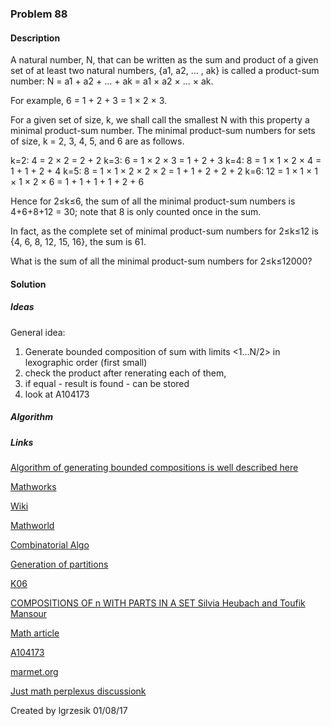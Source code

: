 
### Problem 88

#### Description
A natural number, N, that can be written as the sum and product of a given set of at least two natural numbers, {a1, a2, ... , ak} is called a product-sum number: N = a1 + a2 + ... + ak = a1 × a2 × ... × ak.

For example, 6 = 1 + 2 + 3 = 1 × 2 × 3.

For a given set of size, k, we shall call the smallest N with this property a minimal product-sum number. The minimal product-sum numbers for sets of size, k = 2, 3, 4, 5, and 6 are as follows.

k=2: 4 = 2 × 2 = 2 + 2
k=3: 6 = 1 × 2 × 3 = 1 + 2 + 3
k=4: 8 = 1 × 1 × 2 × 4 = 1 + 1 + 2 + 4
k=5: 8 = 1 × 1 × 2 × 2 × 2 = 1 + 1 + 2 + 2 + 2
k=6: 12 = 1 × 1 × 1 × 1 × 2 × 6 = 1 + 1 + 1 + 1 + 2 + 6

Hence for 2≤k≤6, the sum of all the minimal product-sum numbers is 4+6+8+12 = 30; note that 8 is only counted once in the sum.

In fact, as the complete set of minimal product-sum numbers for 2≤k≤12 is {4, 6, 8, 12, 15, 16}, the sum is 61.

What is the sum of all the minimal product-sum numbers for 2≤k≤12000?

#### Solution

##### Ideas

General idea:
1) Generate bounded composition of sum with limits <1...N/2> in lexographic order (first small)
2) check the product after renerating each of them,
3) if equal - result is found - can be stored
4) look at A104173

##### Algorithm


##### Links
[Algorithm of generating bounded compositions is well described here](https://arxiv.org/abs/1302.6558)

[Mathworks](http://www.mathworks.com/matlabcentral/fileexchange/44186-restricted-integer-compositions-with-fixed-number-of-parts?focused=3801971&tab=function)

[Wiki](https://en.wikipedia.org/wiki/Partition_(number_theory))

[Mathworld](http://mathworld.wolfram.com/Partition.html)

[Combinatorial Algo](https://www.math.upenn.edu/~wilf/website/CombinatorialAlgorithms.pdf)

[Generation of partitions](http://www3.cs.stonybrook.edu/~algorith/files/generating-partitions.shtml)

[K06](http://jeromekelleher.net/downloads/k06.pdf)

[COMPOSITIONS OF n WITH PARTS IN A SET  Silvia Heubach and Toufik Mansour](http://citeseerx.ist.psu.edu/viewdoc/download?doi=10.1.1.484.5148&rep=rep1&type=pdf)

[Math article](http://www.math.ucsd.edu/~gptesler/184a/slides/184a_ch5slides_14-handout.pdf)

[A104173](https://oeis.org/A104173)  

[marmet.org](http://www.marmet.org/louis/sumprod/index.html)

[Just math perplexus discussionk](http://perplexus.info/show.php?pid=10221&cid=56331)

Created by lgrzesik 01/08/17




